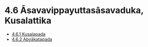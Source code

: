 

# 4.6 Āsavavippayuttasāsavaduka, Kusalattika

* [4.6.1 Kusalapada](4.6/4.6.1.md)
* [4.6.2 Abyākatapada](4.6/4.6.2.md)



